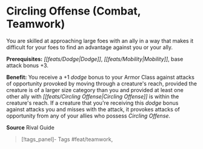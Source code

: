 ﻿---
cssclass: [feats]

---
# Circling Offense (Combat, Teamwork)

You are skilled at approaching large foes with an ally in a way that makes it difficult for your foes to find an advantage against you or your ally.

**Prerequisites:** _[[feats/Dodge|Dodge]]_, _[[feats/Mobility|Mobility]]_, base attack bonus +3.

**Benefit:** You receive a +1 _dodge_ bonus to your Armor Class against attacks of opportunity provoked by moving through a creature's reach, provided the creature is of a larger size category than you and provided at least one other ally with _[[feats/Circling Offense|Circling Offense]]_ is within the creature's reach. If a creature that you're receiving this _dodge_ bonus against attacks you and misses with the attack, it provokes attacks of opportunity from any of your allies who possess _Circling Offense_.

**Source** Rival Guide
>[!tags_panel]- Tags
> #feat/teamwork, 